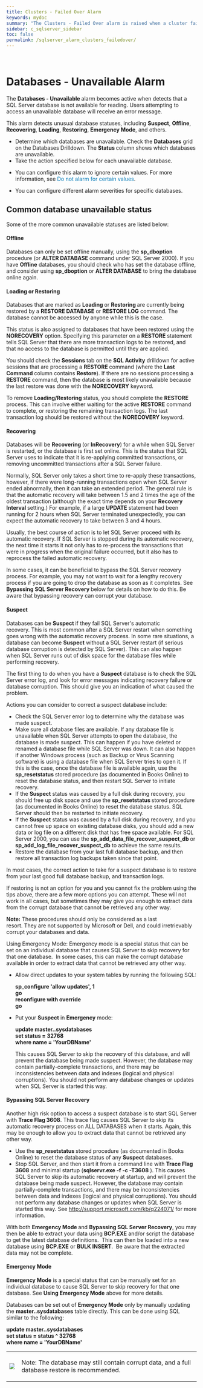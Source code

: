 ```yaml
---
title: ﻿Clusters - Failed Over Alarm
keywords: mydoc
summary: "The Clusters - Failed Over alarm is raised when a cluster fails over."
sidebar: c_sqlserver_sidebar
toc: false
permalink: /sqlserver_alarm_clusters_failedover/
---
```



﻿<?xml version="1.0" encoding="utf-8"?>
<html xmlns:MadCap="http://www.madcapsoftware.com/Schemas/MadCap.xsd" MadCap:ignoredWords="AutoShrink;SHRINKDATABASE;DBName;node(s;disk(s;Freespace;LazyWriter;KB;files(s;file(s;Ctrl;database(s;index(es;AutoGrow;MaxSize;table(s;getpage;timeout;Min;SQLServerAgent;MSDTC;MSSQLServerOLAPService;MyComputer;VLF;Timeouts;timeouts;sqlservr;tempdb;SPID;dbcc;SMP;login;Autogrow;AutoGrow=Yes;MaxSize=Unlimited;Errorlog;MSCS;diskperf;SPIDs;Config;Adhoc-SQL;CTRL;SystemDB;offline;spid;Runnable;Optimizer;VLFs;Inc;runnable;IO;Mem;Login;TranCount;NetBIOS;perfmon;firewalls;JEDI;Mozilla;C.F.R.;MPL;www.mozilla.org;C;SNMP;concurrency;asynchronously;datatype;indid;Indid;sa;Sa;SYSADMIN;MAPI;Disk(s;dbname;Offline;MSSQLServer;parameterizing;Adhoc;LogWriter;IntentShared;IntentExclusive;adhoc;RowModCtr;sp_prepare;sp_cursorprepare;auto-parameterized;user-parameterized;Misc;ErrorLog;freeware;group(s;ungroup;sysadmin;QuestWorkDatabase;DTC;system(s;middleware;homepage;Datacenter;XP;rowset;autoclose;tran;logins;wildcards;AutoGrow=No;Tran;AutoGrowth;DDL;DML;sp_recompile;ZACH;Trans;Cmds;AllowViewConflictsCmd;AllowReInitCmd;OLE-DB;osql.exe.;y;situation(s;MDAC;www.microsoft.com;sp_dboption;NORECOVERY;Cmd;InRecovery;errorlog;sp_resetstatus;sp_add_data_file_recover_suspect_db;sp_add_log_file_recover_suspect_db;sp_configure;reconfigure;sysdatabases;YourDBName;support.microsoft.com;kb;sqlservr.exe;BCP.EXE" MadCap:timeEstimate="0" MadCap:priority="0" MadCap:status="In Progress" MadCap:lastBlockDepth="8" MadCap:lastHeight="2441" MadCap:lastWidth="742">
    <head>
        <link href="../Resources/TableStyles/NoteTable_Blue_DoNotEdit.css" rel="stylesheet" MadCap:stylesheetType="table" /><title></title>
    </head>
    <body>
        <h1>
            <MadCap:keyword term="databases:Unavailable alarm;alarms:Databases - Unavailable" />Databases - Unavailable Alarm</h1>
        <p>The <b>Databases - Unavailable </b>alarm becomes active
 when <MadCap:variable name="Primary.ProductNameLong" /> detects that a SQL Server database
 is not available for reading.&#160;Users attempting to access an unavailable
 database will receive an error message.</p>
        <p>This alarm detects unusual database statuses, including <b>Suspect</b>,
 <b>Offline</b>, <b>Recovering</b>, <b>Loading</b>, <b>Restoring</b>, <b>Emergency Mode</b>, and
 others.</p>
        <MadCap:snippetBlock src="../Resources/Snippets/SoSSE/Alarm_Title_Raised.flsnp" />
        <ul>
            <li>Determine
 which databases are unavailable.&#160;Check the <b>Databases</b>
 grid on the <MadCap:xref href="../Drilldowns/drilldown_sqlserver_databases.htm" target="" title="" alt="">Databases Drilldown</MadCap:xref>. The <b>Status </b>column
 shows which databases are unavailable. </li>
            <li>Take the action specified
 below for each unavailable database.</li>
        </ul>
        <MadCap:snippetBlock src="../Resources/Snippets/SoSSE/Alarm_Title_Configure.flsnp">
        </MadCap:snippetBlock>
        <ul>
            <li class="Note">You can configure  this alarm to ignore certain values. <MadCap:xref href="../AlarmsDialog/configure_alarm_ignorevalues.htm" class="ForMoreInfo_Heading">For more information, see <span style="color: #0078b6;" class="mcFormatColor">Do not alarm for certain values</span>.</MadCap:xref></li>
        </ul>
        <ul>
            <li class="Note">You can configure different alarm severities for specific  databases. <MadCap:snippetText src="../Resources/Snippets/SoSSE/Alarm_SeeKeyedAlarmsref.flsnp" /></li>
        </ul>
        <h2>Common database unavailable status</h2>
        <p>Some of the more common unavailable statuses are listed below:</p>
        <h4>Offline</h4>
        <p>Databases can only be set offline manually, using the <b>sp_dboption
 </b>procedure (or <b>ALTER DATABASE </b>command under SQL
 Server 2000).&#160;If you have <b>Offline</b>
 databases, you should check who has set the database offline, and consider
 using <b>sp_dboption</b> or <b>ALTER
 DATABASE</b> to bring the database online again.</p>
        <h4>Loading or Restoring</h4>
        <p>Databases that are marked as <b>Loading </b>or
 <b>Restoring </b>are currently being restored by a <b>RESTORE
 DATABASE</b> or <b>RESTORE LOG</b>
 command.&#160;The database cannot be accessed by anyone while this is
 the case.</p>
        <p>This status is also assigned to databases that have been
 restored using the <b>NORECOVERY</b> option.&#160;Specifying
 this parameter on a <b>RESTORE</b> statement tells SQL Server
 that there are more transaction logs to be restored, and that no access
 to the database is permitted until they are applied.</p>
        <p>You should check the <b>Sessions</b> tab on the <b>SQL Activity</b> drilldown
 for active sessions that are processing a <b>RESTORE </b>command
 (where the <b>Last Command </b>column contains <b>Restore</b>).
 If there are no sessions processing a <b>RESTORE</b>
 command, then the database is most likely unavailable because the last
 restore was done with the <b>NORECOVERY</b>
 keyword.</p>
        <p>To remove <b>Loading/Restoring </b>status, you
 should complete the <b>RESTORE</b> process.&#160;This
 can involve either waiting for the active <b>RESTORE</b>
 command to complete, or restoring the remaining transaction logs. The
 last transaction log should be restored without the <b>NORECOVERY</b>
 keyword.</p>
        <h4>Recovering</h4>
        <p>Databases will be <b>Recovering </b>(or <b>InRecovery</b>)
 for a while when SQL Server is restarted, or the database is first set
 online.&#160;This is the status that SQL Server uses to indicate that
 it is re-applying committed transactions, or removing uncommitted transactions
 after a SQL Server failure.</p>
        <p>Normally, SQL Server only takes a short time to re-apply
 these transactions, however, if there were long-running transactions open
 when SQL Server ended abnormally, then it can take an extended period.&#160;The
 general rule is that the automatic recovery will take between 1.5 and
 2 times the age of the oldest transaction (although the exact time depends
 on your <b>Recovery Interval </b>setting.)&#160;For example,
 if a large <b>UPDATE</b> statement had
 been running for 2 hours when SQL Server terminated unexpectedly, you
 can expect the automatic recovery to take between 3 and 4 hours.</p>
        <p>Usually, the best course of action is to let SQL Server proceed
 with its automatic recovery.&#160;If SQL Server is stopped during its
 automatic recovery, the next time it starts it not only has to re-process
 the transactions that were in progress when the original failure occurred,
 but it also has to reprocess the failed automatic recovery.</p>
        <p>In some cases, it can be beneficial to bypass the SQL Server
 recovery process. For example, you may not want to wait for a lengthy
 recovery process if you are going to drop the database as soon as it completes.
 See <b>Bypassing SQL Server Recovery </b>below for details on
 how to do this.&#160;Be aware that bypassing recovery can corrupt your
 database.</p>
        <h4>Suspect</h4>
        <p>Databases can be <b>Suspect </b>if they fail SQL
 Server's automatic recovery.&#160;This is most common after a SQL Server
 restart when something goes wrong with the automatic recovery process.&#160;In
 some rare situations, a database can become <b>Suspect</b>
 without a SQL Server restart (if serious database corruption is detected
 by SQL Server). This can also happen when SQL Server runs out of disk
 space for the database files while performing recovery.</p>
        <p>The first thing to do when you have a <b>Suspect</b>
 database is to check the SQL Server error log, and look for error messages
 indicating recovery failure or database corruption.&#160;This should give
 you an indication of what caused the problem.</p>
        <p>Actions you can consider to correct a suspect database include:</p>
        <ul>
            <li>Check the
 SQL Server error log to determine why the database was made suspect. </li>
            <li>Make sure all database
 files are available.&#160;If any database file is unavailable when SQL
 Server attempts to open the database, the database is made suspect.&#160;This
 can happen if you have deleted or renamed a database file while SQL Server
 was down.&#160;It can also happen if another Windows process (such as
 Backup or Virus Scanning software) is using a database file when SQL Server
 tries to open it.&#160;If this is the case, once the database file is
 available again, use the <b>sp_resetstatus </b>stored procedure
 (as documented in Books Online) to reset the database status, and then
 restart SQL Server&#160;to initiate recovery.</li>
            <li>If the <b>Suspect</b>
 status was caused by a full disk during recovery, you should free up disk
 space and use the <b>sp_resetstatus </b>stored procedure (as
 documented in Books Online) to reset the database status.&#160;SQL Server
 should then be restarted to initiate recovery.</li>
            <li>If the <b>Suspect</b>
 status was caused by a full disk during recovery, and you cannot free
 up space on existing database disks, you should add a new data or log
 file on a different disk that has free space available.&#160;For SQL Server
 2000, you can use the <b>sp_add_data_file_recover_suspect_db </b>or
 <b>sp_add_log_file_recover_suspect_db</b> to achieve the same
 results.</li>
            <li>Restore the database
 from your last full database backup, and then restore all transaction
 log backups taken since that point.</li>
        </ul>
        <p>In most cases, the correct action to take for a suspect database
 is to restore from your last good full database backup, and transaction
 logs.</p>
        <p>If restoring is not an option for you and you cannot fix
 the problem using the tips above, there are a few more options you can
 attempt. These will not work in all cases, but sometimes they&#160;may
 give you enough to extract data from the corrupt database that cannot
 be retrieved any other way.</p>
        <p class="Caution"><b>Note:</b> These procedures
 should only be considered as a last resort.&#160;They&#160;are&#160;not
 supported by Microsoft or Dell, and could irretrievably corrupt
 your databases and data.</p>
        <p><span class="QuestBlue">Using Emergency Mode:</span> Emergency
 mode is a special status that can be set on an individual database that
 causes SQL Server to skip recovery for that one database.&#160; In some
 cases, this can make the corrupt database available in order to extract
 data that cannot be retrieved any other way.</p>
        <ul>
            <li>
                <p>Allow direct updates to your system tables by running the following SQL:</p>
                <p><b>sp_configure 'allow updates', 1</b>
                    <br /><b>go</b>
                    <br /><b>reconfigure with override</b>
                    <br /><b>go</b>
                </p>
            </li>
        </ul>
        <ul>
            <li>
                <p>Put your <b>Suspect</b>  in <b>Emergency</b> mode:</p>
                <p><b>update master..sysdatabases</b>
                    <br /><b>set status = 32768</b>
                    <br /><b>where name = 'YourDBName'</b>
                </p>
                <p>This causes SQL Server
 to skip the recovery of this database, and will prevent the database being
 made suspect. However, the&#160;database may contain partially-complete
 transactions, and there may be inconsistencies between data and indexes
 (logical and physical corruptions).&#160;You should not perform any database
 changes or updates when SQL Server is started this way.</p>
            </li>
        </ul>
        <h4>Bypassing SQL Server Recovery</h4>
        <p>Another high risk option to access a suspect database is to start SQL
 Server with <b>Trace Flag 3608</b>.&#160;This
 trace flag causes SQL Server to skip its automatic recovery process on
 ALL DATABASES when it starts. Again, this may be enough to allow you to
 extract data that cannot be retrieved any other way.</p>
        <ul>
            <li>Use the <b>sp_resetstatus
 </b>stored procedure (as documented in Books Online) to reset the
 database status of any <b>Suspect</b>
 databases.</li>
            <li>Stop SQL Server,
 and then start it from a command line with <b>Trace
 Flag 3608</b> and minimal startup (<b>sqlservr.exe -f
 -c -T3608</b>
 ). This causes SQL Server to skip its automatic recovery at startup, and
 will prevent the database being made suspect. However, the&#160;database
 may contain partially-complete transactions, and there may be inconsistencies
 between data and indexes (logical and physical corruptions).&#160;You
 should not perform any database changes or updates when SQL Server is
 started this way. See <a href="http://support.microsoft.com/kb/q224071/" target="_blank">http://support.microsoft.com/kb/q224071/</a> for more information.</li>
        </ul>
        <p>With both <b>Emergency Mode </b>and <b>Bypassing
 SQL Server Recovery</b>, you may then be able to extract your data
 using <b>BCP.EXE</b> and/or script the
 database to get the latest database definitions.&#160; This can then be
 loaded into a new database using <b>BCP.EXE</b>
 or <b>BULK INSERT</b>.&#160; Be aware
 that the extracted data may not be complete.</p>
        <h4>Emergency Mode</h4>
        <p><b>Emergency Mode</b> is
 a special status that can be manually set for an individual database to
 cause SQL Server to skip recovery for that one database. See <b>Using
 Emergency Mode</b> above for more details.</p>
        <p>Databases can be set out of <b>Emergency
 Mode</b> only by manually updating the <b>master..sysdatabases</b>
 table directly. This can be done using SQL similar to the following:</p>
        <p><b>update master..sysdatabases
 <br />set status = status ^ 32768 <br />where name = 'YourDBName'</b>
        </p>
        <table style="width: 100%;mc-table-style: url('../Resources/TableStyles/NoteTable_Blue_DoNotEdit.css');" class="TableStyle-NoteTable_Blue_DoNotEdit" cellspacing="0">
            <col class="TableStyle-NoteTable_Blue_DoNotEdit-Column-Column1" style="width: 0.3in;" />
            <col class="TableStyle-NoteTable_Blue_DoNotEdit-Column-Column1" />
            <tbody>
                <tr class="TableStyle-NoteTable_Blue_DoNotEdit-Body-Body1">
                    <td class="TableStyle-NoteTable_Blue_DoNotEdit-BodyB-Column1-Body1">
                        <p>
                            <img src="../Resources/Images/DSGStandard/Note_Info.gif" style="max-width: 90%;" />
                        </p>
                    </td>
                    <td class="TableStyle-NoteTable_Blue_DoNotEdit-BodyA-Column1-Body1">
                        <p><span class="DellDarkBlue">Note:</span> The database may still
 contain corrupt data, and a full database restore is recommended.</p>
                    </td>
                </tr>
            </tbody>
        </table>
    </body>
</html>
